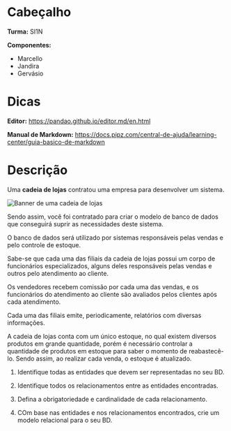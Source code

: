 # Cabeçalho
**Turma:**  SI1N

**Componentes:**
-   Marcello
-   Jandira
-   Gervásio


# Dicas
**Editor:** https://pandao.github.io/editor.md/en.html

**Manual de Markdown:** https://docs.pipz.com/central-de-ajuda/learning-center/guia-basico-de-markdown

# Descrição

Uma **cadeia de lojas** contratou uma empresa para desenvolver um sistema. 


![Banner de uma cadeia de lojas](https://www.uvv.br/wp-content/uploads/1816-Comun_Inst_Campanha_Coronav%C3%ADrus_Banner_Site_Urgente.png)


Sendo assim, você foi contratado para criar o modelo de banco de dados que conseguirá suprir as necessidades deste sistema. 

O banco de dados será utilizado por sistemas responsáveis pelas vendas e pelo controle de estoque.

Sabe-se que cada uma das filiais da cadeia de lojas possui um corpo de funcionários especializados, alguns deles responsáveis pelas vendas e outros pelo atendimento ao cliente. 

Os vendedores recebem comissão por cada uma das vendas, e os funcionários do atendimento ao cliente são avaliados pelos clientes após cada atendimento.  

Cada uma das filiais emite, periodicamente, relatórios com diversas informações.

A cadeia de lojas conta com um único estoque, no qual existem diversos produtos em grande quantidade, porém é necessário controlar a quantidade de produtos em estoque para saber o momento de reabastecê-lo. Sendo assim, ao realizar cada venda, o estoque é atualizado. 


1. Identifique todas as entidades que devem ser representadas no seu BD.

2. Identifique todos os relacionamentos entre as entidades encontradas.

3. Defina a obrigatoriedade e cardinalidade de cada relacionamento. 

4. COm base nas entidades e nos relacionamentos encontrados, crie um modelo relacional para o seu BD.

